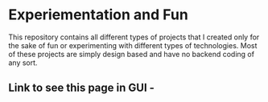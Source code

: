 # Experiementation and Fun
This repository contains all different types of projects that I created only for the sake of fun or experimenting with different types of technologies.
Most of these projects are simply design based and have no backend coding of any sort.

## Link to see this page in GUI - 
